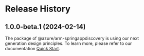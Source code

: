 # Release History
    
## 1.0.0-beta.1 (2024-02-14)

The package of @azure/arm-springappdiscovery is using our next generation design principles. To learn more, please refer to our documentation [Quick Start](https://aka.ms/js-track2-quickstart).
